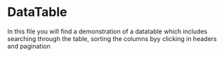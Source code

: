 # DataTable
In this file you will find a demonstration of a datatable which includes searching through the table, sorting the columns byy clicking in headers and pagination

